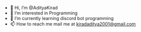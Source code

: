 - 👋 Hi, I’m @AdityaKirad
- 👀 I’m interested in Programming
- 🌱 I’m currently learning discord bot programming
- 📫 How to reach me mail me at kiradaditya2001@gmail.com

<!---
AdityaKirad/AdityaKirad is a ✨ special ✨ repository because its `README.md` (this file) appears on your GitHub profile.
You can click the Preview link to take a look at your changes.
--->
